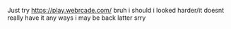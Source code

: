 Just try
https://play.webrcade.com/
bruh i should i looked harder/it doesnt really have it any ways i may be back latter srry
